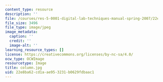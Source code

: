 ```yaml
---
content_type: resource
description: ''
file: /courses/res-5-0001-digital-lab-techniques-manual-spring-2007/22e8ba62cd1aae953231b0629fdbaac1_column.jpg
file_size: 3496
file_type: image/jpeg
image_metadata:
  caption: ''
  credit: ''
  image-alt: ''
learning_resource_types: []
license: https://creativecommons.org/licenses/by-nc-sa/4.0/
ocw_type: OCWImage
resourcetype: Image
title: column.jpg
uid: 22e8ba62-cd1a-ae95-3231-b0629fdbaac1
---
```


